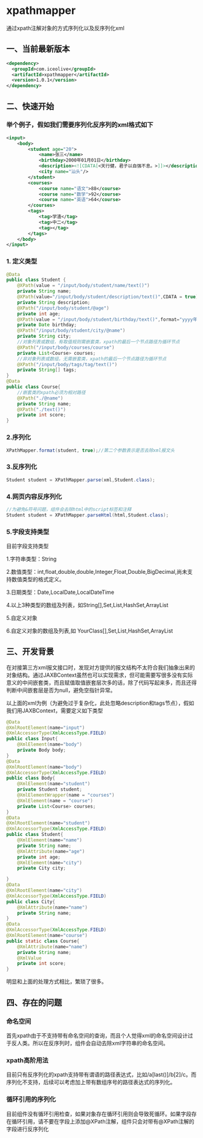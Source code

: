 ﻿# xpathmapper
通过xpath注解对象的方式序列化以及反序列化xml

## 一、当前最新版本
```xml
<dependency>
  <groupId>com.iceolive</groupId>
  <artifactId>xpathmapper</artifactId>
  <version>1.0.1</version>
</dependency>
```
## 二、快速开始
### 举个例子，假如我们需要序列化反序列的xml格式如下
```xml
<input>
    <body>
        <student age="20">
            <name>张三</name>
            <birthday>2000年01月01日</birthday>
            <description><![CDATA[<天行健，君子以自强不息。>]]></description>
            <city name="汕头"/>
        </student>
        <courses>
            <course name="语文">88</course>
            <course name="数学">92</course>
            <course name="英语">64</course>
        </courses>
        <tags>
            <tag>学渣</tag>
            <tag>中二</tag>
            <tag></tag>
        </tags>
    </body>
</input>
```
### 1. 定义类型
```java
@Data
public class Student {
    @XPath(value = "/input/body/student/name/text()")
    private String name;
    @XPath(value="/input/body/student/description/text()",CDATA = true)
    private String description;
    @XPath("/input/body/student/@age")
    private int age;
    @XPath(value = "/input/body/student/birthday/text()",format="yyyy年MM月dd日")
    private Date birthday;
    @XPath("/input/body/student/city/@name")
    private String city;
    //对象列表或数组，有取值规则需嵌套类，xpath的最后一个节点路径为循环节点
    @XPath("/input/body/courses/course")
    private List<Course> courses;
    //非对象列表或数组，无需嵌套类，xpath的最后一个节点路径为循环节点
    @XPath("/input/body/tags/tag/text()")
    private String[] tags;
}
@Data
public class Course{
    //嵌套类的xpath必须为相对路径
    @XPath("./@name")
    private String name;
    @XPath("./text()")
    private int score;
}
```
### 2.序列化
```java
XPathMapper.format(student, true);//第二个参数表示是否去除xml报文头
```
### 3.反序列化
```java
Student student = XPathMapper.parse(xml,Student.class);
```
### 4.网页内容反序列化
```java
//为避免&符号问题，组件会去除html中的script标签和注释
Student student = XPathMapper.parseHtml(html,Student.class);
```
### 5.字段支持类型
目前字段支持类型

1.字符串类型：String

2.数值类型：int,float,double,double,Integer,Float,Double,BigDecimal,尚未支持数值类型的格式定义。

3.日期类型：Date,LocalDate,LocalDateTime

4.以上3种类型的数组及列表，如String[],Set<String>,List<String>,HashSet<String>,ArrayList<String>

5.自定义对象

6.自定义对象的数组及列表,如 YourClass[],Set<YourClass>,List<YourClass>,HashSet<YourClass>,ArrayList<YourClass>


## 三、开发背景
在对接第三方xml报文接口时，发现对方提供的报文结构不太符合我们抽象出来的对象结构。通过JAXBContext虽然也可以实现需求，但可能需要写很多没有实际意义的中间嵌套类，而且赋值取值嵌套层次多的话，除了代码写起来多，而且还得判断中间嵌套层是否为null，避免空指针异常。
 
以上面的xml为例（为避免过于复杂化，此处忽略description和tags节点），假如我们用JAXBContext，需要定义如下类型
```java
@Data
@XmlRootElement(name="input")
@XmlAccessorType(XmlAccessType.FIELD)
public class Input{
    @XmlElement(name="body")
    private Body body;
}
@Data
@XmlRootElement(name="body")
@XmlAccessorType(XmlAccessType.FIELD)
public class Body{
    @XmlElement(name="student")
    private Student student;
    @XmlElementWrapper(name = "courses")
    @XmlElement(name = "course")
    private List<Course> courses;
}
@Data
@XmlRootElement(name="student")
@XmlAccessorType(XmlAccessType.FIELD)
public class Student{
    @XmlElement(name="name")
    private String name;
    @XmlAttribute(name="age")
    private int age;
    @XmlElement(name="city")
    private City city;

}
@Data
@XmlRootElement(name="city")
@XmlAccessorType(XmlAccessType.FIELD)
public class City{
    @XmlAttribute(name="name")
    private String name;
}
@Data
@XmlAccessorType(XmlAccessType.FIELD)
@XmlRootElement(name="course")
public static class Course{
    @XmlAttribute(name="name")
    private String name;
    @XmlValue
    private int score;
}
```
明显和上面的处理方式相比，繁琐了很多。

## 四、存在的问题
### 命名空间
首先xpath由于不支持带有命名空间的查询，而且个人觉得xml的命名空间设计过于反人类。所以在反序列时，组件会自动去除xml字符串的命名空间。
### xpath高阶用法
目前只有反序列化的xpath支持带有谓语的路径表达式，比如/a[last()]/b[2]/c。而序列化不支持，后续可以考虑加上带有数组序号的路径表达式的序列化。
### 循环引用的序列化
目前组件没有循环引用检查，如果对象存在循环引用则会导致死循环。如果字段存在循环引用，请不要在字段上添加@XPath注解，组件只会对带有@XPath注解的字段进行反序列化